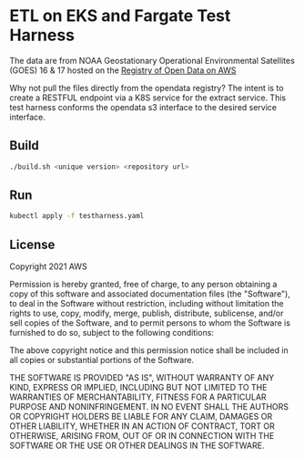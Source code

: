 <!--Copyright Amazon.com, Inc. or its affiliates. All Rights Reserved.-->
<!--SPDX-License-Identifier: MIT-0-->
# ETL on EKS and Fargate Test Harness

The data are from NOAA Geostationary Operational Environmental Satellites (GOES) 16 & 17 hosted on the [Registry of Open Data on AWS](https://registry.opendata.aws/noaa-goes/)

Why not pull the files directly from the opendata registry? 
The intent is to create a RESTFUL endpoint via a K8S service for the extract service. This test harness conforms the opendata s3 interface to the desired service interface.

## Build
```sh
./build.sh <unique version> <repository url>
```

## Run

```sh
kubectl apply -f testharness.yaml
```

## License

Copyright 2021 AWS

Permission is hereby granted, free of charge, to any person obtaining a copy of this software and associated documentation files (the "Software"), to deal in the Software without restriction, including without limitation the rights to use, copy, modify, merge, publish, distribute, sublicense, and/or sell copies of the Software, and to permit persons to whom the Software is furnished to do so, subject to the following conditions:

The above copyright notice and this permission notice shall be included in all copies or substantial portions of the Software.

THE SOFTWARE IS PROVIDED "AS IS", WITHOUT WARRANTY OF ANY KIND, EXPRESS OR IMPLIED, INCLUDING BUT NOT LIMITED TO THE WARRANTIES OF MERCHANTABILITY, FITNESS FOR A PARTICULAR PURPOSE AND NONINFRINGEMENT. IN NO EVENT SHALL THE AUTHORS OR COPYRIGHT HOLDERS BE LIABLE FOR ANY CLAIM, DAMAGES OR OTHER LIABILITY, WHETHER IN AN ACTION OF CONTRACT, TORT OR OTHERWISE, ARISING FROM, OUT OF OR IN CONNECTION WITH THE SOFTWARE OR THE USE OR OTHER DEALINGS IN THE SOFTWARE.